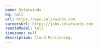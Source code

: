 ```yaml
---
name: Solarwinds
hq: null
url: https://www.solarwinds.com
careersUrl: https://jobs.solarwinds.com
remoteModel: full
timezone: null
description: Cloud Monitoring.
---
```

